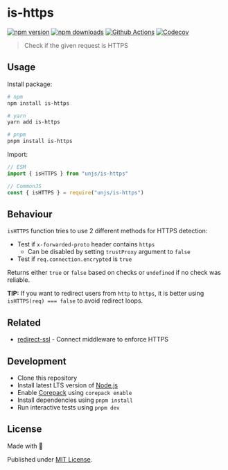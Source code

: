 # is-https

[![npm version][npm-version-src]][npm-version-href]
[![npm downloads][npm-downloads-src]][npm-downloads-href]
[![Github Actions][github-actions-src]][github-actions-href]
[![Codecov][codecov-src]][codecov-href]

> Check if the given request is HTTPS

## Usage

Install package:

```sh
# npm
npm install is-https

# yarn
yarn add is-https

# pnpm
pnpm install is-https
```

Import:

```js
// ESM
import { isHTTPS } from "unjs/is-https"

// CommonJS
const { isHTTPS } = require("unjs/is-https")
```

## Behaviour

`isHTTPS` function tries to use 2 different methods for HTTPS detection:

- Test if `x-forwarded-proto` header contains `https`
  - Can be disabled by setting `trustProxy` argument to `false`
- Test if `req.connection.encrypted` is `true`

Returns either `true` or `false` based on checks or `undefined` if no check was reliable.

**TIP:** If you want to redirect users from `http` to `https`, it is better using `isHTTPS(req) === false` to avoid redirect loops.

## Related

- [redirect-ssl](https://www.npmjs.com/package/redirect-ssl) - Connect middleware to enforce HTTPS

## Development

- Clone this repository
- Install latest LTS version of [Node.js](https://nodejs.org/en/)
- Enable [Corepack](https://github.com/nodejs/corepack) using `corepack enable`
- Install dependencies using `pnpm install`
- Run interactive tests using `pnpm dev`

## License

Made with 💛

Published under [MIT License](./LICENSE).

<!-- Badges -->

[npm-version-src]: https://img.shields.io/npm/v/is-https?style=flat-square
[npm-version-href]: https://npmjs.com/package/is-https
[npm-downloads-src]: https://img.shields.io/npm/dm/is-https?style=flat-square
[npm-downloads-href]: https://npmjs.com/package/is-https
[github-actions-src]: https://img.shields.io/github/workflow/status/unjs/is-https/ci/main?style=flat-square
[github-actions-href]: https://github.com/unjs/is-https/actions?query=workflow%3Aci
[codecov-src]: https://img.shields.io/codecov/c/gh/unjs/is-https/main?style=flat-square
[codecov-href]: https://codecov.io/gh/unjs/is-https
